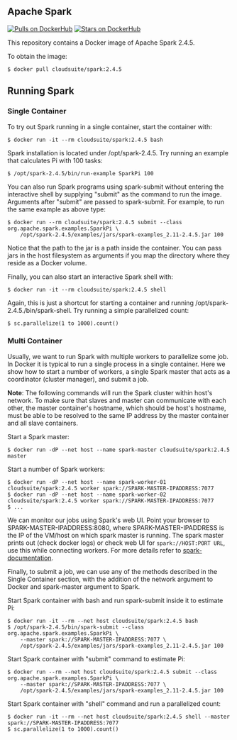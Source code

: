 ## Apache Spark

[![Pulls on DockerHub][dhpulls]][dhrepo]
[![Stars on DockerHub][dhstars]][dhrepo]

This repository contains a Docker image of Apache Spark 2.4.5.

To obtain the image:

    $ docker pull cloudsuite/spark:2.4.5

## Running Spark

### Single Container

To try out Spark running in a single container, start the container with:

    $ docker run -it --rm cloudsuite/spark:2.4.5 bash

Spark installation is located under /opt/spark-2.4.5. Try running an example that
calculates Pi with 100 tasks:

    $ /opt/spark-2.4.5/bin/run-example SparkPi 100

You can also run Spark programs using spark-submit without entering the
interactive shell by supplying "submit" as the command to run the image.
Arguments after "submit" are passed to spark-submit. For example, to run the
same example as above type:

    $ docker run --rm cloudsuite/spark:2.4.5 submit --class org.apache.spark.examples.SparkPi \
        /opt/spark-2.4.5/examples/jars/spark-examples_2.11-2.4.5.jar 100

Notice that the path to the jar is a path inside the container. You can pass
jars in the host filesystem as arguments if you map the directory where they
reside as a Docker volume.

Finally, you can also start an interactive Spark shell with:

    $ docker run -it --rm cloudsuite/spark:2.4.5 shell

Again, this is just a shortcut for starting a container and running
/opt/spark-2.4.5./bin/spark-shell. Try running a simple parallelized count:

    $ sc.parallelize(1 to 1000).count()

### Multi Container

Usually, we want to run Spark with multiple workers to parallelize some job. In Docker it is typical to run a single process in a single container. Here we show how to start a number of workers, a single Spark master that acts as a coordinator (cluster manager), and submit a job.

**Note**: The following commands will run the Spark cluster within host's network. To make sure that slaves and master can communicate with each other, the master container's hostname, which should be host's hostname, must be able to be resolved to the same IP address by the master container and all slave containers. 


Start a Spark master:

    $ docker run -dP --net host --name spark-master cloudsuite/spark:2.4.5 master

Start a number of Spark workers:

    $ docker run -dP --net host --name spark-worker-01 cloudsuite/spark:2.4.5 worker spark://SPARK-MASTER-IPADDRESS:7077
    $ docker run -dP --net host --name spark-worker-02 cloudsuite/spark:2.4.5 worker spark://SPARK-MASTER-IPADDRESS:7077
    $ ...

We can monitor our jobs using Spark's web UI. Point your browser to SPARK-MASTER-IPADDRESS:8080, where SPARK-MASTER-IPADDRESS is the IP of the VM/host on which spark master is running. The spark master prints out (check docker logs) or check web UI for `spark://HOST:PORT URL`, use this while connecting workers. For more details refer to [spark-documentation](https://spark.apache.org/docs/2.4.5/spark-standalone.html).

Finally, to submit a job, we can use any of the methods described in the Single
Container section, with the addition of the network argument to Docker and
spark-master argument to Spark.

Start Spark container with bash and run spark-submit inside it to estimate Pi:

    $ docker run -it --rm --net host cloudsuite/spark:2.4.5 bash
    $ /opt/spark-2.4.5/bin/spark-submit --class org.apache.spark.examples.SparkPi \
        --master spark://SPARK-MASTER-IPADDRESS:7077 \
        /opt/spark-2.4.5/examples/jars/spark-examples_2.11-2.4.5.jar 100

Start Spark container with "submit" command to estimate Pi:

    $ docker run --rm --net host cloudsuite/spark:2.4.5 submit --class org.apache.spark.examples.SparkPi \
        --master spark://SPARK-MASTER-IPADDRESS:7077 \
        /opt/spark-2.4.5/examples/jars/spark-examples_2.11-2.4.5.jar 100

Start Spark container with "shell" command and run a parallelized count:

    $ docker run -it --rm --net host cloudsuite/spark:2.4.5 shell --master spark://SPARK-MASTER-IPADDRESS:7077
    $ sc.parallelize(1 to 1000).count()

[dhrepo]: https://hub.docker.com/r/cloudsuite/spark/ "DockerHub Page"
[dhpulls]: https://img.shields.io/docker/pulls/cloudsuite/spark.svg "Go to DockerHub Page"
[dhstars]: https://img.shields.io/docker/stars/cloudsuite/spark.svg "Go to DockerHub Page"
